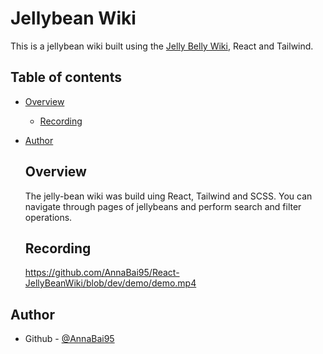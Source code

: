 # Jellybean Wiki

This is a jellybean wiki built using the [Jelly Belly Wiki](https://jelly-belly-wiki.netlify.app/), React and Tailwind.

## Table of contents

- [Overview](#overview)
  - [Recording](#recording)
- [Author](#author)

  ## Overview

  The jelly-bean wiki was build uing React, Tailwind and SCSS. You can navigate through pages of jellybeans and perform search and filter operations.

  ## Recording
  https://github.com/AnnaBai95/React-JellyBeanWiki/blob/dev/demo/demo.mp4

  
## Author
- Github - [@AnnaBai95]([https://www.frontendmentor.io/profile/AnnaBai9](https://github.com/AnnaBai95)5)
